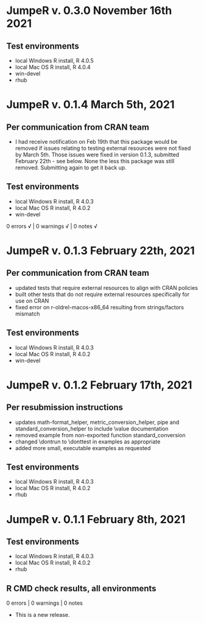 # JumpeR v. 0.3.0 November 16th 2021

## Test environments
* local Windows R install, R 4.0.5
* local Mac OS R install, R 4.0.4
* win-devel
* rhub

# JumpeR v. 0.1.4 March 5th, 2021
## Per communication from CRAN team
* I had receive notification on Feb 19th that this package would be removed if issues relating to testing external resources were not fixed by March 5th.  Those issues were fixed in version 0.1.3, submitted February 22th - see below.  None the less this package was still removed.  Submitting again to get it back up.

## Test environments
* local Windows R install, R 4.0.3
* local Mac OS R install, R 4.0.2
* win-devel

0 errors √ | 0 warnings √ | 0 notes √

# JumpeR v. 0.1.3 February 22th, 2021
## Per communication from CRAN team
* updated tests that require external resources to align with CRAN policies
* built other tests that do not require external resources specifically for use on CRAN
* fixed error on r-oldrel-macos-x86_64 resulting from strings/factors mismatch

## Test environments
* local Windows R install, R 4.0.3
* local Mac OS R install, R 4.0.2
* win-devel

# JumpeR v. 0.1.2 February 17th, 2021
## Per resubmission instructions ##
* updates math-format_helper, metric_conversion_helper, pipe and standard_conversion_helper to include \value documentation
* removed example from non-exported function standard_conversion
* changed \dontrun to \donttest in examples as appropriate
* added more small, executable examples as requested

## Test environments
* local Windows R install, R 4.0.3
* local Mac OS R install, R 4.0.2
* rhub

# JumpeR v. 0.1.1 February 8th, 2021
## Test environments
* local Windows R install, R 4.0.3
* local Mac OS R install, R 4.0.2
* rhub


## R CMD check results, all environments

0 errors | 0 warnings | 0 notes

* This is a new release.

